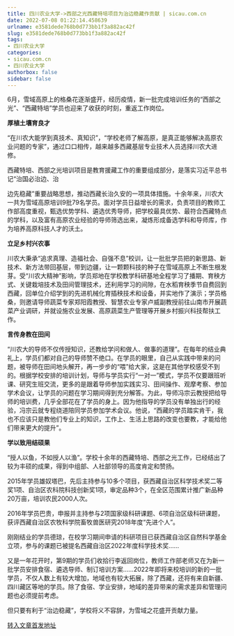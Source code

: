 ```yaml
---
title: 四川农业大学->西部之光西藏特培项目为治边稳藏作贡献 | sicau.com.cn
date: 2022-07-08 01:22:14.458639
urlname: e3581dede768b0d773bb1f3a882ac42f
slug: e3581dede768b0d773bb1f3a882ac42f
tags: 
- 四川农业大学
categories:
- sicau.com.cn
- 四川农业大学
authorbox: false
sidebar: false
---
```

6月，雪域高原上的格桑花逐渐盛开，经历疫情，新一批完成培训任务的“西部之光”、“西藏特培”学员也迎来了收获的时刻，重返工作岗位。

**厚植土壤育良才**

“在川农大能学到真技术、真知识”，“学校老师了解高原，是真正能够解决高原农业问题的专家”，通过口口相传，越来越多西藏基层专业技术人员选择川农大进修。

西藏特培、西部之光培训项目是教育援藏工作的重要组成部分，是落实习近平总书记“治国必治边、治
<!--more-->
边先稳藏”重要战略思想，推动西藏长治久安的一项具体措施。十余年来，川农大一共为雪域高原培训9批79名学员。面对学员日益增长的需求，负责项目的教师工作部高度重视，甄选优势学科、遴选优秀导师，把学校最具优势、最符合西藏特点的学科，以及富有高原农业经验的导师筛选出来，凝炼形成备选学科和导师库，作为培养高原科技人才的沃土。

**立足乡村兴农事**

川农大秉承“追求真理、造福社会、自强不息”校训，让一批批学员把的新思路、新技术、新方法带回基层，带到边疆，让一颗颗科技的种子在雪域高原上不断生根发芽。受“川农大精神”影响，学员郑地在学校教学科研基地全程学习了播期、育秧方式、关键栽培技术及田间管理技术，还利用学习的间隙，在水稻育秧季节自费回到西藏，回单位介绍学到的先进机械化育插秧技术和设备，并实地作了演示；学员格桑，则邀请导师蔬菜专家郑阳霞教授、智慧农业专家卢威副教授前往山南市开展蔬菜产业调研，并就设施农业发展、高原蔬菜生产管理等开展乡村振兴科技帮扶工作。

**言传身教在田间**

“川农大的导师不仅传授知识，还教给学问和做人、做事的道理”。在每年的结业典礼上，学员们都对自己的导师赞不绝口。在学员的眼里，自己从实践中带来的问题，被导师在田间地头解开，再一步步的“喂”给大家，这是在其他学校感受不到的。根据学校安排的培训计划，导师与学员实行“一对一”模式，学员不仅要跟班听课、研究生班交流，更多的是跟着导师参加实践实习、田间操作、观摩考察、参加学术会议，让学员的问题在学习期间得到充分解答。为此，导师冯宗云教授把给导师的培训费，几乎全部花在了学员的身上。因为他指导的学员没有单独出行的经验，冯宗云就专程绕道陪同学员参加学术会议。他说，“西藏的学员踏实肯干，我也不应该只是教他们专业上的知识，工作上、生活上思路的改变也要教，才能给他们带来更大的提升”。

**学以致用结硕果**

“授人以鱼，不如授人以渔”。学校十余年的西藏特培、西部之光工作，已经结出了较为丰硕的成果，得到中组部、人社部领导的高度肯定和赞扬。

2015年学员雄奴塔巴，先后主持参与10多个项目，获西藏自治区科学技术奖二等奖1项、自治区农科院科技创新奖1项，审定品种3个，在全区范围累计推广新品种20万亩，培训农民2000人次。

2016年学员巴贵，申报并主持参与2项国家级科研课题、6项自治区级科研课题，获评西藏自治区农牧科学院畜牧兽医研究2018年度“先进个人”。

刚刚结业的学员德琼，在校学习期间申请的科研项目已获西藏自治区自然科学基金立项，参与的课题已被提名西藏自治区2022年度科学技术奖……

又是一年花开时，第9期的学员们收拾行李返回岗位，教师工作部老师又在为新一批学员安排食宿、遴选导师、制订培训方案……2022年即将来校培训的新的一批学员，不仅人数上有较大增加，地域也有较大拓展，除了西藏，还将有来自新疆、四川藏区等地的学员。除了食宿、学业安排，地域的差异带来的需求差异和管理问题也必须提前考虑。

但只要有利于“治边稳藏”，学校将义不容辞，为雪域之花盛开贡献力量。



[转入文章首发地址](https://news.sicau.edu.cn/info/1078/68755.htm)
